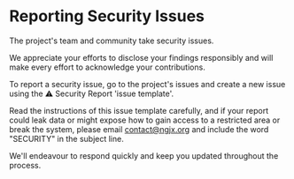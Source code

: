 # **Reporting Security Issues**

The project's team and community take security issues.

We appreciate your efforts to disclose your findings responsibly
and will make every effort to acknowledge your contributions.

To report a security issue, go to the project's issues and create
a new issue using the ⚠️ Security Report 'issue template'.

Read the instructions of this issue template carefully, and if your report
could leak data or might expose how to gain access to a restricted area or
break the system, please email [contact@ngjx.org](mailto:contact@ngjx.org)
and include the word "SECURITY" in the subject line.

We'll endeavour to respond quickly and keep you updated throughout the process.
